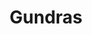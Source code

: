 ---
date created: Wednesday, October 18th 2023, 10:23:59 pm
date modified: Thursday, December 14th 2023, 12:21:54 am
eleventyNavigation:
  key: Gundras
  parent: Material Plane
layout: base.njk
parentpath: src/garden\🌐Worldbuilding\Material Plane/Material Plane.md
title: Gundras
type: Continent
---